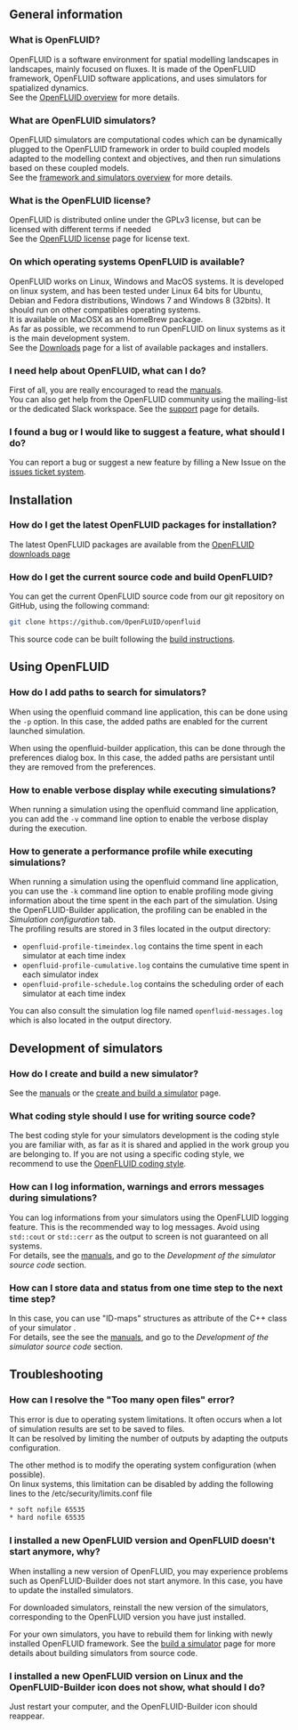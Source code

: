 ## General information

### What is OpenFLUID?

OpenFLUID is a software environment for spatial modelling landscapes in landscapes, mainly focused on fluxes. It is made of the OpenFLUID framework, OpenFLUID software applications, and uses simulators for spatialized dynamics.  
See the [OpenFLUID overview](http://www.openfluid-project.org/about) for more details.

### What are OpenFLUID simulators?

OpenFLUID simulators are computational codes which can be dynamically plugged to the OpenFLUID framework in order to build coupled models adapted to the modelling context and objectives, and then run simulations based on these coupled models.  
See the [framework and simulators overview](http://www.openfluid-project.org/about/) for more details.

### What is the OpenFLUID license?

OpenFLUID is distributed online under the GPLv3 license, but can be licensed with different terms if needed  
See the [OpenFLUID license](../general/license.md) page for license text.

### On which operating systems OpenFLUID is available?

OpenFLUID works on Linux, Windows and MacOS systems. It is developed on linux system, and has been tested under Linux 64 bits for Ubuntu, Debian and Fedora distributions, Windows 7 and Windows 8 (32bits). It should run on other compatibles operating systems.  
It is available on MacOSX as an HomeBrew package.  
As far as possible, we recommend to run OpenFLUID on linux systems as it is the main development system.  
See the [Downloads](http://www.openfluid-project.org/downloads/) page for a list of available packages and installers.

### I need help about OpenFLUID, what can I do?

First of all, you are really encouraged to read the [manuals](../start/manuals.md).  
You can also get help from the OpenFLUID community using the mailing-list or the dedicated Slack workspace. See the [support](../start/support.md) page for details.

### I found a bug or I would like to suggest a feature, what should I do?

You can report a bug or suggest a new feature by filling a New Issue on the [issues ticket system](http://github.com/OpenFLUID/openfluid).

## Installation

### How do I get the latest OpenFLUID packages for installation?

The latest OpenFLUID packages are available from the [OpenFLUID downloads page](http://www.openfluid-project.org/downloads/)

### How do I get the current source code and build OpenFLUID?

You can get the current OpenFLUID source code from our git repository on GitHub, using the following command:
```sh
git clone https://github.com/OpenFLUID/openfluid
```

This source code can be built following the [build instructions](../coredev/build.md).

## Using OpenFLUID

### How do I add paths to search for simulators?

When using the openfluid command line application, this can be done using the `-p` option. In this case, the added paths are enabled for the current launched simulation.

When using the openfluid-builder application, this can be done through the preferences dialog box. In this case, the added paths are persistant until they are removed from the preferences.

### How to enable verbose display while executing simulations?

When running a simulation using the openfluid command line application, you can add the `-v` command line option to enable the verbose display during the execution.  

### How to generate a performance profile while executing simulations?

When running a simulation using the openfluid command line application, you can use the `-k` command line option to enable profiling mode giving information about the time spent in the each part of the simulation. Using the OpenFLUID-Builder application, the profiling can be enabled in the _Simulation configuration_ tab.  
The profiling results are stored in 3 files located in the output directory:

* `openfluid-profile-timeindex.log` contains the time spent in each simulator at each time index
* `openfluid-profile-cumulative.log` contains the cumulative time spent in each simulator index
* `openfluid-profile-schedule.log` contains the scheduling order of each simulator at each time index

You can also consult the simulation log file named `openfluid-messages.log` which is also located in the output directory.

## Development of simulators

### How do I create and build a new simulator?

See the [manuals](../start/manuals.md) or the [create and build a simulator](../scidev/simbuild.md) page.

### What coding style should I use for writing source code?

The best coding style for your simulators development is the coding style you are familiar with, as far as it is shared and applied in the work group you are belonging to. If you are not using a specific coding style, we recommend to use the [OpenFLUID coding style](../coredev/codestyle.md).

### How can I log information, warnings and errors messages during simulations?

You can log informations from your simulators using the OpenFLUID logging feature. This is the recommended way to log messages. Avoid using `std::cout` or `std::cerr` as the output to screen is not guaranteed on all systems.  
For details, see the [manuals](../start/manuals.md), and go to the _Development of the simulator source code_ section.

### How can I store data and status from one time step to the next time step?

In this case, you can use "ID-maps" structures as attribute of the C++ class of your simulator .  
For details, see the see the [manuals](../start/manuals.md), and go to the _Development of the simulator source code_ section.

## Troubleshooting

### How can I resolve the "Too many open files" error?

This error is due to operating system limitations. It often occurs when a lot of simulation results are set to be saved to files.  
It can be resolved by limiting the number of outputs by adapting the outputs configuration.  

The other method is to modify the operating system configuration (when possible).  
On linux systems, this limitation can be disabled by adding the following lines to the /etc/security/limits.conf file
```txt
* soft nofile 65535
* hard nofile 65535
```

### I installed a new OpenFLUID version and OpenFLUID doesn't start anymore, why?

When installing a new version of OpenFLUID, you may experience problems such as OpenFLUID-Builder does not start anymore. In this case, you have to update the installed simulators.

For downloaded simulators, reinstall the new version of the simulators, corresponding to the OpenFLUID version you have just installed.  

For your own simulators, you have to rebuild them for linking with newly installed OpenFLUID framework. See the [build a simulator](../scidev/simbuild.md) page for more details about building simulators from source code.

### I installed a new OpenFLUID version on Linux and the OpenFLUID-Builder icon does not show, what should I do?

Just restart your computer, and the OpenFLUID-Builder icon should reappear.  
